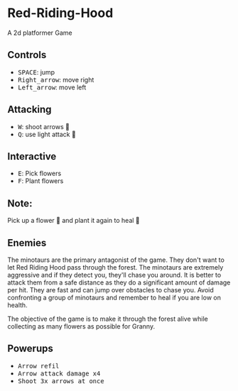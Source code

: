 # Red-Riding-Hood

A 2d platformer Game

## Controls

- <kbd>SPACE</kbd>: jump
- <kbd>Right_arrow</kbd>: move right
- <kbd>Left_arrow</kbd>: move left

## Attacking

- <kbd>W</kbd>: shoot arrows :bow_and_arrow:
- <kbd>Q</kbd>: use light attack :knife:

## Interactive

- <kbd>E</kbd>: Pick flowers
- <kbd>F</kbd>: Plant flowers

## Note:

Pick up a flower :sunflower: and plant it again to heal :hospital:

## Enemies

The minotaurs are the primary antagonist of the game. They don't want to let Red Riding Hood pass through the forest. The minotaurs are extremely aggressive and if they detect you, they'll chase you around. It is better to attack them from a safe distance as they do a significant amount of damage per hit. They are fast and can jump over obstacles to chase you. Avoid confronting a group of minotaurs and remember to heal if you are low on health.

The objective of the game is to make it through the forest alive while collecting as many flowers as possible for Granny.

## Powerups

- <kbd>Arrow refil</kbd>
- <kbd>Arrow attack damage x4</kbd>
- <kbd>Shoot 3x arrows at once</kbd>
